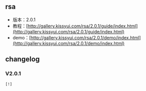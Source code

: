 ## rsa

* 版本：2.0.1
* 教程：[http://gallery.kissyui.com/rsa/2.0.1/guide/index.html](http://gallery.kissyui.com/rsa/2.0.1/guide/index.html)
* demo：[http://gallery.kissyui.com/rsa/2.0.1/demo/index.html](http://gallery.kissyui.com/rsa/2.0.1/demo/index.html)

## changelog

### V2.0.1

    [!]


